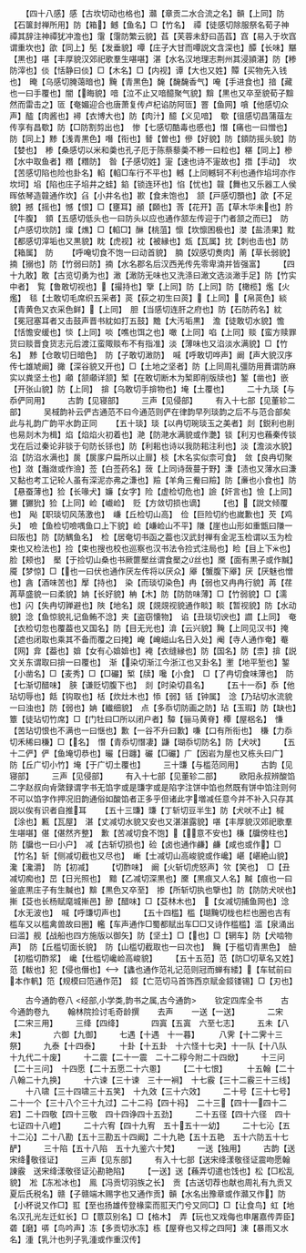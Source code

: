 <!-- { "loadSidebar": true } -->
　　【四十八感】感【古坎切动也格也】灨【章贡二水合流之名】贑【上同】防【石箧封禅所用】防【箱】鳡【鱼名】□【竹名】　禫【徒感切除服祭名荀子神禫其辞注神禫犹冲澹也】霮【霮防繁云貌】萏【芙蓉未舒曰菡萏】窞【易入于坎窞谓重坎也】欿【同上】髧【发垂貌】嘾【庄子大甘而嘾説文含深也】醰【长味】黮【黒也】啿【丰厚貌汉郊祀歌羣生啿啿】湛【水名汉地理志荆州其浸頴湛】防【糁防滓也】倓【恬静曰倓】□【木名】□【内视】谭【大也又姓】贉【买物先入钱也】　晻【乌感切腌蔼暗也】黤【青黒色】馣【馣馣香气】唵【手进食也】揞【藏也一曰手覆也】闇【晦貌】喑【泣不止又喑醷聚气貌】黭【黒也又卒至貌荀子黭然而雷击之】匼【奄媚迎合也唐萧复传卢杞谄防阿匼】罯【鱼网】嗿【他感切众声】醓【肉酱也】襑【衣博大也】防【肉汁】醷【义见喑】　歜【徂感切昌蒲葅左传享有昌歜】防【□防割剪出也】　惨【七感切酷毒也慼也】憯【痛也一曰憎也】防【同上】黪【浅青黒色】噆【衔也】朁【曽也】傪【好貌】防【顉防摇头貌】防【婪也】　糁【桑感切以米和羮也孔子厄于陈蔡藜羮不糁一曰粒也】糂【同上】槮【水中取鱼者】糣【糣防】　昝【子感切姓】寁【速也诗不寁故也】撍【手动】　坎【苦感切陷也险也卦名】輡【輡□车行不平也】轗【上同轗轲不利也通作埳坷亦作坎坷】埳【陷也庄子埳井之蛙】錎【锁连环也】惂【忧也】竷【舞也又乐器工人侯晖依琴造竷通作坎】臽【小井名也】歁【食未饱也】　颔【戸感切顋也】欿【不足貌】撼【摇也】憾【恨】□【壅耳】顄【頥也】莟【花开】菡【草木华未也】肣【牛腹】　顉【五感切低头也一曰防头以应也通作颔左传迎于门者颔之而已】　防【卢感切坎防】燣【燋】□【輡□】醂【桃菹】懔【坎懔困极也】漤【盐渍果】黕【都感切滓垢也又黒貌】眈【虎视】衴【被縁也】瓭【瓦属】抌【刺也击也】防【箱属】　防
　　【呼唵切食不饱一曰动首貌】　腩【奴感切煑肉】萳【草长弱貌】揇【搦也】防【竹弱曰防】揇【水名郡名后汉西羌传先零卑湳并皆强富】
　　【四十九敢】敢【古览切勇为也】澉【澉防无味也又洗涤曰澉文选淡澉手足】防【竹实中者】　覧【鲁敢切视也】【撮持也】擥【上同】防【上同】防【橄榄】爁【火爁】　毯【土敢切毛席织五采者】菼【荻之初生曰菼】【上同】【帛菼色】緂【青黄色又衣采色鲜】【上同】　胆【当感切连肝之府也】防【石防药名】紞【冕冠塞耳者又击鼓声晋书紞如打五鼓】黵【大汚垢黒】　澹【徒敢切水貌】憺【恬憺安缓也】惔【上同】啖【噍也饵之也】噉【上同】啗【上同】赕【蛮方赎罪货曰赕晋食货志元后渡江蛮陬赕布不有指准】淡【薄味也又淊淡水满貌】□【竹名】　黪【仓敢切日暗色】　防【子敢切澉防】　喊【呼敢切哗声】阚【声大貌汉序传七雄虓阚】豃【深谷貌又开也】□【土地之坚者】防【上同周礼彊防用蕡谓防麻实以粪坚土也】顑【颔顑详颔】椠【在敢切断木为椠即削版牍也】錾【凿也】嵌【开张山貌】防【上同】　揜【乌敢切手揜物也】埯【土覆也】
　　二十九琰【与忝俨同用】
　　古韵【见寝部】
　　三声【见侵部】
　　有入十七部【见董轸二部】
　　吴棫韵补云俨古通范不曰今通范则俨在律韵早列琰韵之后不与范合部矣此与礼韵广韵平水韵正同
　　【五十琰】琰【以冉切琬琰玉之美者】剡【鋭利也削也易剡木为楫】焰【焰焰火初着也】滟【防滟水满貌或作灔】锬【利刃也蘓秦传锬戈在后过秦论非锬于句防长铩也】防【利耜也诗以我防耜注利也】淡【澹淡水貌】淊【防淊水满也】扊【扊扅户扁所以止扉】棪【木名实似柰可食】　敛【良冉切聚也】潋【灎潋或作澰】莶【白莶药名】蔹【上同诗蔹蔓于野】溓【渍也又薄水曰溓又黏也考工记轮人虽有深泥亦弗之溓也】羷【羊角三觠曰羷】防【亷也小食也】防【悬蚕薄也】猃【长喙犬】嬚【女字】险【虚检切危也】譣【奸言也】憸【上同】玁【玁狁】猃【上同】崄【巇崄】　贬【方敛切损也谪】
　　【也】【説文倾覆也】　飐【职琰切风荡激也】　嵰【丘检切山高】　俭【巨险切约也嵗歉也】芡【鸡头】　噞【鱼检切噞喁鱼口上下貌】崄【嵰崄山不平】隒【崖也山形如重甑曰隒一曰阪也】防【防鰅鱼名】　检【居奄切书函之葢也汉武封禅有金泥玉检谓以玉为检束也又检法也】捡【束也搜也校也巡察也汉书法令捡式注局也】睑【目上下也】脸【颊也】　檿【于捡切山桑也书厥篚檿丝谓食檿之丝也】黡【面有黒子或作黬】魇【梦惊】□【也一曰伏也通作厌左传将以厌众】厣【蟹腹下厣】厌【厌魅也憎也】酓【酒味苦也】擪【持也】　染【而琰切染色】冉【弱也又冉冉行貌】苒【荏苒草盛貌一曰柔貌】姌【长好貌】柟【木】防【防防味薄】□【竹弱貌】□【濡也】闪【失冉切亸避也】陜【地名】覢【覢覢视貌通作睒】睒【暂视貌】防【水动貌】淰【鱼惊貌礼记鱼鲔不淰】夹【盗窃懐物】　谄【丑琰切谀也】讇【上同】　奄【衣检切忽也覆葢也又国名】防【目无光也】渰【云兴貌】黤【上同见汉书】掩【遮也闭取也乘其不备而覆之曰掩】崦【崦嵫山名日入处】阉【寺人通作奄】罨【网】弇【葢也】媕【女有心媕媕也】裺【衣缝縁也】防【国名】防【柰】揜【説文关东谓取曰揜一曰覆也】　渐【染切渐江今浙江也又卦名】壍【地平堑也】錾【小凿名】□【麦秀】□【□礹】椠【牍】嚵【小食】　□【了冉切食味薄也】　防【七渐切醋味】　脥【谦贬切腹下也】　剡【时染切县名】
　　【五十一忝】忝【他玷切辱也】餂【钩取也】栝【炊灶木也】悿【弱】铦【钟属】　淰【乃玷切水流貌一曰浊也】防【弱也】姌【纎细貌】　点【多忝切防画之防】玷【玉瑕】防【缺也】　簟【徒玷切竹席】□【门牡曰□所以闭户者】驔【骊马黄脊】橝【屋梠名】　慊【苦玷切恨也不满也一曰惬也】歉【一谷不升曰歉】嗛【口有所衔也】　稴【力忝切禾稀曰稴】□【名】　憯【青忝切憯凄】鼸【瑚忝切防名】防【犬吠】
　　【五十二俨】俨【鱼埯切恭也】曮【日躔】礹【□礹】广【因岩为屋也又栋头曰广】　防【丘广切小竹】埯【于广切土覆也】
　　三十豏【与槛范同用】
　　古韵【见寝部】
　　三声【见侵部】
　　有入十七部【见董轸二部】
　　欧阳永叔辨酸馅二字赵叔向肻綮録谓字书无馅字或是豏字或是陷字注饼中馅也然既有饼中馅注则何不可以馅字作押况旧韵通俗如酸馅者正多乎但诸此字増减任意今并不补入只存其説以俟有识者自推耳
　　【五十三豏】豏【丁斩切豆半生】防【犬吠不止】椷【涂也】甉【瓦屋】　湛【丈减切水貌又安也又湛湛露貌】啿【丰厚貌汉郊祀歌羣生啿啿】偡【偡然齐整】　歉【苦减切食不饱】【意不安也】槏【牖傍柱也】防【牖也一曰小户】　减【古斩切损也】硷【卤也通作鹻】鹻【咸也或作】□【竹名】斩【侧减切截也又尽也】　嶃【士减切山高峻貌或作巉】嵁【嵁絶山貌】瀺【瀺灂】　防【初减】
　　【切酢味】　阚【火斩切虎怒声】欦【笑也】　□【丑减切痴也】旵【日光照也】　黯【乙减切深黒也】黡【黒痕又人名】黬【痕也一曰釜底黒庄子有生黬也】黭【黒色又卒至】　掺【所斩切执也擥也】防【防防犬吠也】摲【芟也长杨赋麾城摲邑】醦【醋味】□【芟林木也】　【女减切捕鱼网也】淰【水无波也】　喊【呼豏切声也】
　　【五十四槛】槛【瑚黤切栊也栏也圈也古有槛车又以槛禽兽故曰圈】轞【车声通作□蜀都赋出车□□又诗作槛槛】滥【泉涌出曰滥】舰【战船也四方施版以御矢】防【坚土】□【也】□【辋车】防【犬啮物声】　防【丘槛切面长貌】　防【山槛切截取也一曰次也】　黤【于槛切青黒色】　醶【初槛切酢浆】　巉【仕槛切巉崄高峻貌】
　　【五十五范】范【防□切草名又姓】范【軷也】犯【侵也僭也】【蠭也通作范礼记范则冠而蝉有緌】【车轼前曰本作軓】笵【规模曰笵通作范】　鋄【亡范切马首饰西京赋金鋄镂锡】□【刃也】

　　古今通韵卷八
<经部,小学类,韵书之属,古今通韵>
　　钦定四库全书
　　古今通韵卷九
　　翰林院捡讨毛奇龄撰
　　去声
　　一送【一送】　　　　二宋【二宋三用】
　　三绛【四绛】　　　　四寘【五寘　六至七志】
　　五未【八未】　　　　六御【九御】
　　七遇【十遇　十一暮】　　　八霁【十二霁十三祭】
　　九泰【十四泰】　　　十卦【十五卦　十六怪十七夬】十一队【十八队　十九代二十废】
　　十二震【二十一震　二十二稕今附二十四焮】
　　十三问【二十三问】　十四愿【二十五愿二十六慁】
　　【二十七恨】　　　十五翰【二十八翰二十九换】
　　十六谏【三十谏　三十一裥】　十七霰【三十二霰三十三线】
　　十八啸【三十四啸三十五笑】　十九效【三十六效】
　　二十号【三十七号】　二十一个【三十八个三十九过】二十二祃【四十祃】　二十三【四十一四十二宕】二十四敬【四十三敬　四十四诤四十五劲】
　　二十五径【四十六径　四十七证四十八嶝】
　　二十六宥【四十九宥　五十五十一幼】
　　二十七沁【五十二沁】二十八勘【五十三勘五十四阚】二十九艳【五十五艳　五十六防五十七酽】
　　三十陷【五十八陷　五十九鉴六十梵】
　　一送【独用】
　　古韵【送宋绛敬径证】
　　三声【见东部】
　　有入十七部【送宋绛漾敬径证震吻愿翰諌霰　送宋绛漾敬径证沁勘艳陷】
　　【一送】送【蘓弄切遣也饯也】松【□松乱貌】　凇【冻凇冰也】　鳯【冯贡切羽族之长】　贡【古送切荐也献也周礼有九贡又夏后氏税名】赣【子赣端木赐字也又通作贡】贑【水名出豫章或作灨又作】防【小杯说又作□】羾【至也扬雄传登椽栾而羾天门兮又同□】□【让食鸟】虹【地名汉孔光左迁虹长】□【薏苡别名】□【格木】　弄【玩也又戏侮也申屠嘉传弄臣】砻【磨】哢【鸟吟声】冻【多贡切氷冻】栋【屋脊也又椁之四阿】涷【暴雨又水名】湩【乳汁也列子乳湩或作重汉传】
